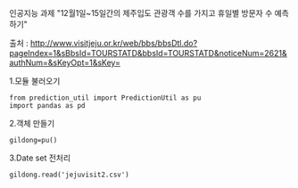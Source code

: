 인공지능 과제 "12월1일~15일간의 제주입도 관광객 수를 가지고 휴일별 방문자 수 예측하기"

출처 : http://www.visitjeju.or.kr/web/bbs/bbsDtl.do?pageIndex=1&sBbsId=TOURSTATD&bbsId=TOURSTATD&noticeNum=2621&authNum=&sKeyOpt=1&sKey=



1.모듈 불러오기

<pre><code>from prediction_util import PredictionUtil as pu
import pandas as pd
</code></pre>

2.객체 만들기
<pre><code>gildong=pu()
</code></pre>

3.Date set 전처리 
<pre><code>gildong.read('jejuvisit2.csv')</code></pre>

